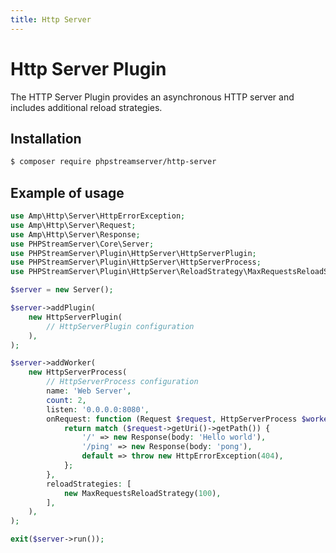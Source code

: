 ```yaml
---
title: Http Server
---
```


# Http Server Plugin

The HTTP Server Plugin provides an asynchronous HTTP server and includes additional reload strategies.

## Installation

```bash
$ composer require phpstreamserver/http-server
```

## Example of usage

```php title="server.php"
use Amp\Http\Server\HttpErrorException;
use Amp\Http\Server\Request;
use Amp\Http\Server\Response;
use PHPStreamServer\Core\Server;
use PHPStreamServer\Plugin\HttpServer\HttpServerPlugin;
use PHPStreamServer\Plugin\HttpServer\HttpServerProcess;
use PHPStreamServer\Plugin\HttpServer\ReloadStrategy\MaxRequestsReloadStrategy;

$server = new Server();

$server->addPlugin(
    new HttpServerPlugin(
        // HttpServerPlugin configuration
    ),
);

$server->addWorker(
    new HttpServerProcess(
        // HttpServerProcess configuration
        name: 'Web Server',
        count: 2,
        listen: '0.0.0.0:8080',
        onRequest: function (Request $request, HttpServerProcess $worker): Response {
            return match ($request->getUri()->getPath()) {
                '/' => new Response(body: 'Hello world'),
                '/ping' => new Response(body: 'pong'),
                default => throw new HttpErrorException(404),
            };
        },
        reloadStrategies: [
            new MaxRequestsReloadStrategy(100),
        ],
    ),
);

exit($server->run());
```
